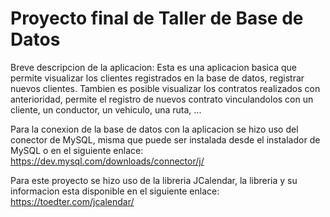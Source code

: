 # Proyecto final de Taller de Base de Datos

Breve descripcion de la aplicacion:
Esta es una aplicacion basica que permite visualizar los clientes registrados
en la base de datos, registrar nuevos clientes. Tambien es posible visualizar
los contratos realizados con anterioridad, permite el registro de nuevos
contrato vinculandolos con un cliente, un conductor, un vehiculo, una ruta, ...

Para la conexion de la base de datos con la aplicacion se hizo uso del
conector de MySQL, misma que puede ser instalada desde el instalador de MySQL
o en el siguiente enlace: https://dev.mysql.com/downloads/connector/j/

Para este proyecto se hizo uso de la libreria JCalendar, la libreria y su
informacion esta disponible en el siguiente enlace: https://toedter.com/jcalendar/

